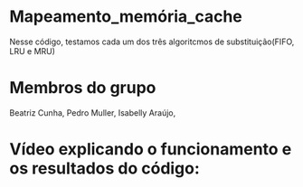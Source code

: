 # Mapeamento_memória_cache
Nesse código, testamos cada um dos três algoritcmos de substituição(FIFO, LRU e MRU)


# Membros do grupo
Beatriz Cunha,
Pedro Muller,
Isabelly Araújo,


# Vídeo explicando o funcionamento e os resultados do código:

